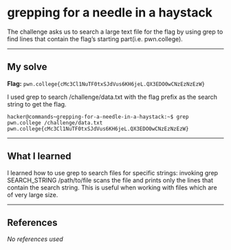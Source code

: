 # grepping for a needle in a haystack
The challenge asks us to search a large text file for the flag by using grep to find lines that contain the flag’s starting part(i.e. pwn.college).

***

## My solve
**Flag:** `pwn.college{cMc3Cl1NuTF0txSJdVus6KH6jeL.QX3EDO0wCNzEzNzEzW}`

I used grep to search /challenge/data.txt with the flag prefix as the search string to get the flag.
```
hacker@commands~grepping-for-a-needle-in-a-haystack:~$ grep pwn.college /challenge/data.txt
pwn.college{cMc3Cl1NuTF0txSJdVus6KH6jeL.QX3EDO0wCNzEzNzEzW}
```

***

## What I learned
I learned how to use grep to search files for specific strings: invoking grep SEARCH_STRING /path/to/file scans the file and prints only the lines that contain the search string. This is useful when working with files which are of very large size.
***

## References 
*No references used*